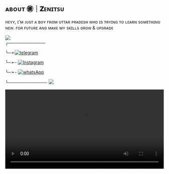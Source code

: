 ## ᴀʙᴏᴜᴛ ㊝┊𝐙ᴇɴɪᴛꜱᴜ
 ʜᴇʏʏ, ɪ'ᴍ ᴊᴜsᴛ ᴀ ʙᴏʏ ғʀᴏᴍ ᴜᴛᴛᴀʀ ᴘʀᴀᴅᴇsʜ ᴡʜᴏ ɪs ᴛʀʏɪɴɢ ᴛᴏ ʟᴇᴀʀɴ sᴏᴍᴇᴛʜɪɴɢ ɴᴇᴡ.  ғᴏʀ ғᴜᴛᴜʀᴇ ᴀɴᴅ ᴍᴀᴋᴇ ᴍʏ sᴋɪʟʟs ɢʀᴏᴡ & ᴜᴘɢʀᴀᴅᴇ 
<div align="left">
  <img src="https://readme-typing-svg.herokuapp.com?color=000000&center=true&lines=──+「𝙎𝘼𝙃𝙄𝙇」+──&width=120&height=60">
</div>
 ╭────────────

╰─➣[![telegram](https://img.shields.io/badge/Zenitsu-Telegram-blue?style=for-the-badge&logo=telegram)](https://t.me/zenitsu_x_thunder_breathing)

╰─➣- [![Instagram](https://img.shields.io/badge/Zenix-Instagram-red?style=for-the-badge&logo=Instagram)](https://www.instagram.com/zenix._.0?igsh=MTBjMTBobXhxanQwYg==) 


╰─➣- [![whatsApp](https://img.shields.io/badge/Zenitsu-Whatsapp-green?style=for-the-badge&logo=whatsApp)](https://wa.me/6283863879340) 

╰────────────- 
<img src="https://user-images.githubusercontent.com/73097560/115834477-dbab4500-a447-11eb-908a-139a6edaec5c.gif">

<!-- Direct Video Embed -->
<video width="100%" height="auto" controls>
  <source src="https://raw.githubusercontent.com/TonyxTony/web/main/VID_20250202_181333_083.mp4" type="video/mp4">
  Your browser does not support the video tag.
</video>
